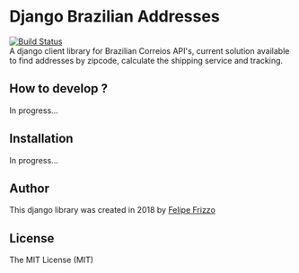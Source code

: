 # Django Brazilian Addresses
[![Build Status](https://travis-ci.org/felipefrizzo/django-brazilian-addresses.svg?branch=master)](https://travis-ci.org/felipefrizzo/django-brazilian-addresses)  
A django client library for Brazilian Correios API's, current solution available to find addresses by zipcode, calculate the shipping service and tracking.

## How to develop ?
In progress...

## Installation
In progress...

## Author
This django library was created in 2018 by [Felipe Frizzo]('http://felipefrizzo.github.io')

## License
The MIT License (MIT)